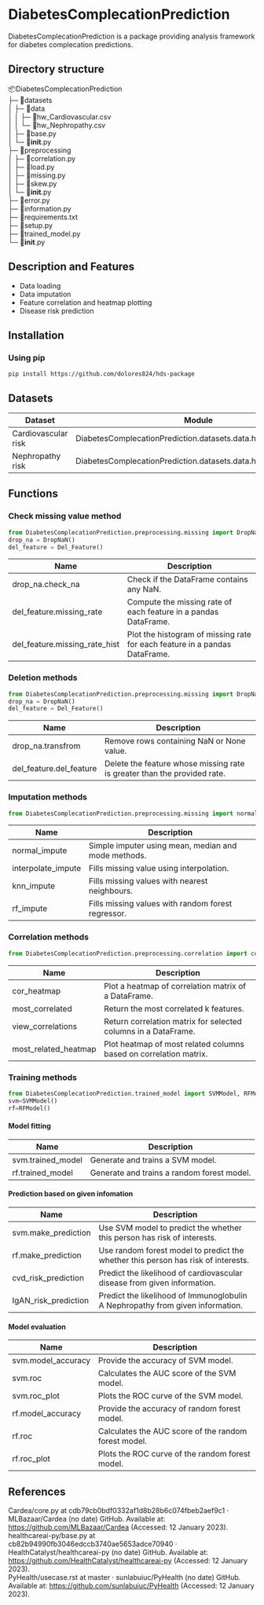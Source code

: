 # DiabetesComplecationPrediction
DiabetesComplecationPrediction is a package providing analysis framework for diabetes complecation predictions.
## Directory structure
📦DiabetesComplecationPrediction   
 ├─ 📂datasets   
 │ ├─ 📂data   
 │ │ ├─ 📜hw_Cardiovascular.csv   
 │ │ └─ 📜hw_Nephropathy.csv   
 │ ├─ 📜base.py   
 │ └─ 📜__init__.py   
 ├─ 📂preprocessing   
 │ ├─ 📜correlation.py   
 │ ├─ 📜load.py   
 │ ├─ 📜missing.py   
 │ ├─ 📜skew.py   
 │ └─ 📜__init__.py   
 ├─ 📜error.py   
 ├─ 📜information.py    
 ├─ 📜requirements.txt   
 ├─ 📜setup.py    
 ├─ 📜trained_model.py    
 └─ 📜__init__.py    

## Description and Features
- Data loading
- Data imputation
- Feature correlation and heatmap plotting
- Disease risk prediction
## Installation
### Using pip
`pip install https://github.com/dolores824/hds-package`
## Datasets
| Dataset             | Module                                                         |
| ------------------- | -------------------------------------------------------------- |
| Cardiovascular risk | DiabetesComplecationPrediction.datasets.data.hw_Cardiovascular |
| Nephropathy risk    | DiabetesComplecationPrediction.datasets.data.hw_Nephropathy    | 
## Functions
### Check missing value method
```python
from DiabetesComplecationPrediction.preprocessing.missing import DropNaN, Del_Feature
drop_na = DropNaN()
del_feature = Del_Feature()
```
| Name                          | Description                                                                |
| ----------------------------- | -------------------------------------------------------------------------- |
| drop_na.check_na              | Check if the DataFrame contains any NaN.                                   |
| del_feature.missing_rate      | Compute the missing rate of each feature in a pandas DataFrame.            |
| del_feature.missing_rate_hist | Plot the histogram of missing rate for each feature in a pandas DataFrame. | 
### Deletion methods
```python
from DiabetesComplecationPrediction.preprocessing.missing import DropNaN, Del_Feature
drop_na = DropNaN()
del_feature = Del_Feature()
```
| Name                    | Description                                                              |
| ----------------------- | ------------------------------------------------------------------------ |
| drop_na.transfrom       | Remove rows containing NaN or None value.                                |
| del_feature.del_feature | Delete the feature whose missing rate is greater than the provided rate. | 
### Imputation methods
```python
from DiabetesComplecationPrediction.preprocessing.missing import normalnormal_impute, interpolate_impute, knn_impute, rf_impute
```
| Name               | Description                                         |
| ------------------ | --------------------------------------------------- |
| normal_impute      | Simple imputer using mean, median and mode methods. |
| interpolate_impute | Fills missing value using interpolation.            |
| knn_impute         | Fills missing values with nearest neighbours.       |
| rf_impute          | Fills missing values with random forest regressor.  |
### Correlation methods
```python
from DiabetesComplecationPrediction.preprocessing.correlation import cor_heatmap, most_correlated, view_correlations, most_related_heatmap
```
| Name                 | Description                                                       |
| -------------------- | ----------------------------------------------------------------- |
| cor_heatmap          | Plot a heatmap of correlation matrix of a DataFrame.              |
| most_correlated      | Return the most correlated k features.                            |
| view_correlations    | Return correlation matrix for selected columns in a DataFrame.    |
| most_related_heatmap | Plot heatmap of most related columns based on correlation matrix. | 
### Training methods
```python
from DiabetesComplecationPrediction.trained_model import SVMModel, RFModel, cvd_risk_prediction, IgAN_risk_prediction
svm=SVMModel()
rf=RFModel()
```
#### Model fitting
| Name                 | Description                                                                       |
| -------------------- | --------------------------------------------------------------------------------- |
| svm.trained_model    | Generate and trains a SVM model.                                                  |
| rf.trained_model     | Generate and trains a random forest model.                                        |
#### Prediction based on given infomation
| Name                 | Description                                                                       |
| -------------------- | --------------------------------------------------------------------------------- |
| svm.make_prediction  | Use SVM model to predict the whether this person has risk of interests.           | 
| rf.make_prediction   | Use random forest model to predict the whether this person has risk of interests. |
| cvd_risk_prediction  | Predict the likelihood of cardiovascular disease from given information.          |
| IgAN_risk_prediction | Predict the likelihood of Immunoglobulin A Nephropathy from given information.    |
#### Model evaluation
| Name               | Description                                          |
| ------------------ | ---------------------------------------------------- |
| svm.model_accuracy | Provide the accuracy of SVM model.                   |
| svm.roc            | Calculates the AUC score of the SVM model.           |
| svm.roc_plot       | Plots the ROC curve of the SVM model.                |
| rf.model_accuracy  | Provide the accuracy of random forest model.         |
| rf.roc             | Calculates the AUC score of the random forest model. |
| rf.roc_plot        | Plots the ROC curve of the random forest model.      |
## References
Cardea/core.py at cdb79cb0bdf0332af1d8b28b6c074fbeb2aef9c1 · MLBazaar/Cardea (no date) GitHub. Available at: https://github.com/MLBazaar/Cardea (Accessed: 12 January 2023).   
healthcareai-py/base.py at cb82b94990fb3046edccb3740ae5653adce70940 · HealthCatalyst/healthcareai-py (no date) GitHub. Available at: https://github.com/HealthCatalyst/healthcareai-py (Accessed: 12 January 2023).   
PyHealth/usecase.rst at master · sunlabuiuc/PyHealth (no date) GitHub. Available at: https://github.com/sunlabuiuc/PyHealth (Accessed: 12 January 2023).   
